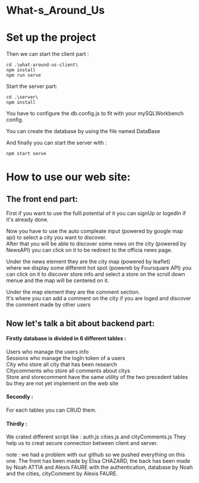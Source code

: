 # What-s_Around_Us
<h1>Set up the project</h1>

Then we can start the client part :

    cd .\what-around-us-client\
    npm install
    npm run serve

Start the server part:

    cd .\server\
    npm install

You have to configure the db.config.js to fit with your mySQLWorkbench config.

You can create the database by using the file named DataBase

And finally you can start the server with :

    npm start serve


<h1>How to use our web site:</h1>

<h2>The front end part:</h2>

First if you want to use the fulll potential of it you can signUp or logedIn if it's already done.</br>

Now you have to use the auto compleate input (powered by google map api) to select a city you want to discover.</br>
After that you will be able to discover some news on the city (powered by NewsAPI) 
you can click on it to be redirect to the officia news page.</br>

Under the news element they are the city map (powered by leaflet)</br>
where we display some different hot spot (powereb by Foursquare API) 
you can click on it to discover store info and select a store on the scroll down menue and the map will be centered on it.</br>

Under the map element they are the comment section.</br>
It's where you can add a comment on the city if you are loged
and discover the comment made by other users</br>

<h2>Now let's talk a bit about backend part:</h2>

<h4>Firstly database is divided in 6 different tables :</h4>

Users who manage the users info </br>
Sessions who manage the logIn token of a users </br>
City who store all city that has been research </br>
Citycomments who store all comments about citys   </br>
Store and storecomment have the same utility of the two precedent tables bu they are not yet implement on the web site

<h4>Secondly :</h4>

For each tables you can CRUD them.

<h4>Thirdly :</h4>

We crated different script like : auth.js cities.js and cityComments.js 
They help us to creat secure connection between client and server.

note : we had a problem with our github so we pushed everything on this one. The front has been made by Elisa CHAZARD, the back has been made by Noah ATTIA and Alexis FAURE with the authentication, database by Noah and the cities, cityComment by Alexis FAURE.